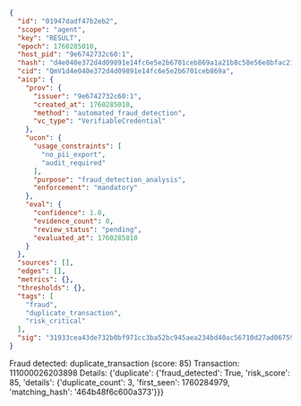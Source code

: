 ```json
{
  "id": "01947dadf47b2eb2",
  "scope": "agent",
  "key": "RESULT",
  "epoch": 1760285010,
  "host_pid": "9e6742732c60:1",
  "hash": "d4e040e372d4d09891e14fc6e5e2b6701ceb869a1a21b8c58e56e8bfac21f2b3",
  "cid": "QmV1d4e040e372d4d09891e14fc6e5e2b6701ceb869a",
  "aicp": {
    "prov": {
      "issuer": "9e6742732c60:1",
      "created_at": 1760285010,
      "method": "automated_fraud_detection",
      "vc_type": "VerifiableCredential"
    },
    "ucon": {
      "usage_constraints": [
        "no_pii_export",
        "audit_required"
      ],
      "purpose": "fraud_detection_analysis",
      "enforcement": "mandatory"
    },
    "eval": {
      "confidence": 1.0,
      "evidence_count": 0,
      "review_status": "pending",
      "evaluated_at": 1760285010
    }
  },
  "sources": [],
  "edges": [],
  "metrics": {},
  "thresholds": {},
  "tags": [
    "fraud",
    "duplicate_transaction",
    "risk_critical"
  ],
  "sig": "31933cea43de732b0bf971cc3ba52bc945aea234bd40ac56710d27ad06759084"
}
```

Fraud detected: duplicate_transaction (score: 85)
Transaction: 111000026203898
Details: {'duplicate': {'fraud_detected': True, 'risk_score': 85, 'details': {'duplicate_count': 3, 'first_seen': 1760284979, 'matching_hash': '464b48f6c600a373'}}}